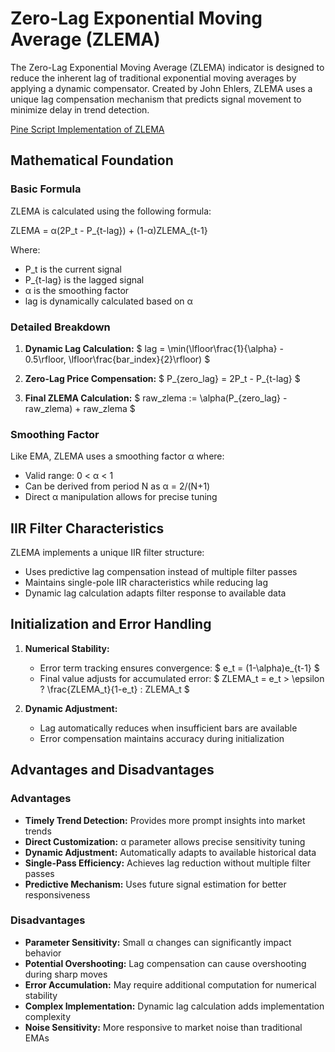 # Zero-Lag Exponential Moving Average (ZLEMA)

The Zero-Lag Exponential Moving Average (ZLEMA) indicator is designed to reduce the inherent lag of traditional exponential moving averages by applying a dynamic compensator. Created by John Ehlers, ZLEMA uses a unique lag compensation mechanism that predicts signal movement to minimize delay in trend detection.

[Pine Script Implementation of ZLEMA](https://github.com/mihakralj/pinescript/blob/main/indicators/trends/zlema.pine)

## Mathematical Foundation

### Basic Formula

ZLEMA is calculated using the following formula:

ZLEMA = α(2P_t - P_{t-lag}) + (1-α)ZLEMA_{t-1}

Where:
- P_t is the current signal
- P_{t-lag} is the lagged signal
- α is the smoothing factor
- lag is dynamically calculated based on α

### Detailed Breakdown

1. **Dynamic Lag Calculation:**
   $ lag = \min(\lfloor\frac{1}{\alpha} - 0.5\rfloor, \lfloor\frac{bar\_index}{2}\rfloor) $

2. **Zero-Lag Price Compensation:**
   $ P_{zero\_lag} = 2P_t - P_{t-lag} $

3. **Final ZLEMA Calculation:**
   $ raw\_zlema := \alpha(P_{zero\_lag} - raw\_zlema) + raw\_zlema $

### Smoothing Factor

Like EMA, ZLEMA uses a smoothing factor α where:
- Valid range: 0 < α < 1
- Can be derived from period N as α = 2/(N+1)
- Direct α manipulation allows for precise tuning

## IIR Filter Characteristics

ZLEMA implements a unique IIR filter structure:
- Uses predictive lag compensation instead of multiple filter passes
- Maintains single-pole IIR characteristics while reducing lag
- Dynamic lag calculation adapts filter response to available data

## Initialization and Error Handling

1. **Numerical Stability:**
   - Error term tracking ensures convergence:
   $ e_t = (1-\alpha)e_{t-1} $
   - Final value adjusts for accumulated error:
   $ ZLEMA_t = e_t > \epsilon ? \frac{ZLEMA_t}{1-e_t} : ZLEMA_t $

2. **Dynamic Adjustment:**
   - Lag automatically reduces when insufficient bars are available
   - Error compensation maintains accuracy during initialization

## Advantages and Disadvantages

### Advantages

- **Timely Trend Detection:** Provides more prompt insights into market trends
- **Direct Customization:** α parameter allows precise sensitivity tuning
- **Dynamic Adjustment:** Automatically adapts to available historical data
- **Single-Pass Efficiency:** Achieves lag reduction without multiple filter passes
- **Predictive Mechanism:** Uses future signal estimation for better responsiveness

### Disadvantages

- **Parameter Sensitivity:** Small α changes can significantly impact behavior
- **Potential Overshooting:** Lag compensation can cause overshooting during sharp moves
- **Error Accumulation:** May require additional computation for numerical stability
- **Complex Implementation:** Dynamic lag calculation adds implementation complexity
- **Noise Sensitivity:** More responsive to market noise than traditional EMAs
